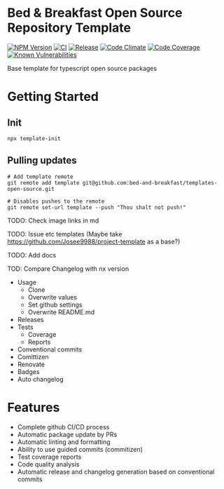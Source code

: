 # Bed & Breakfast Open Source Repository Template

[![NPM Version](https://img.shields.io/npm/v/@bed-and-breakfast/templates-open-source)](https://www.npmjs.com/package/@bed-and-breakfast/templates-open-source)
[![CI](https://github.com/bed-and-breakfast/templates-open-source/actions/workflows/ci.yml/badge.svg?branch=main)](https://github.com/bed-and-breakfast/templates-open-source/actions/workflows/ci.yml)
[![Release](https://github.com/bed-and-breakfast/templates-open-source/actions/workflows/release.yml/badge.svg?branch=main)](https://github.com/bed-and-breakfast/templates-open-source/actions/workflows/release.yml)
[![Code Climate](https://codeclimate.com/github/bed-and-breakfast/templates-open-source/badges/gpa.svg)](https://codeclimate.com/github/bed-and-breakfast/templates-open-source)
[![Code Coverage](https://codeclimate.com/github/bed-and-breakfast/templates-open-source/badges/coverage.svg)](https://codeclimate.com/github/bed-and-breakfast/templates-open-source)
[![Known Vulnerabilities](https://snyk.io/test/github/bed-and-breakfast/templates-open-source/badge.svg?targetFile=package.json)](https://snyk.io/test/github/bed-and-breakfast/templates-open-source?targetFile=package.json)

Base template for typescript open source packages

# Getting Started

## Init

```sh
npx template-init
```

## Pulling updates

```
# Add template remote
git remote add template git@github.com:bed-and-breakfast/templates-open-source.git

# Disables pushes to the remote
git remote set-url template --push "Thou shalt not push!"
```

TODO: Check image links in md

TODO: Issue etc templates (Maybe take https://github.com/Josee9988/project-template as a base?)

TODO: Add docs

TOD: Compare Changelog with nx version

-   Usage
    -   Clone
    -   Overwrite values
    -   Set github settings
    -   Overwrite README.md
-   Releases
-   Tests
    -   Coverage
    -   Reports
-   Conventional commits
-   Comittizen
-   Renovate
-   Badges
-   Auto changelog

# Features

-   Complete github CI/CD process
-   Automatic package update by PRs
-   Automatic linting and formatting
-   Ability to use guided commits (commitizen)
-   Test coverage reports
-   Code quality analysis
-   Automatic release and changelog generation based on conventional commits
